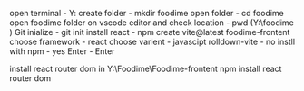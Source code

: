 open terminal - Y:
create folder - mkdir foodime
open folder - cd foodime
open foodime folder on vscode editor and check location - pwd (Y:\foodime )
Git inialize - git init
install react - npm create vite@latest foodime-frontent 
choose framework - react
choose varient - javascipt
rolldown-vite - no
instll with npm - yes
Enter - Enter

install react router dom in Y:\Foodime\Foodime-frontent
npm install react router dom
